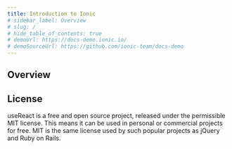 ```yaml
---
title: Introduction to Ionic
# sidebar_label: Overview
# slug: /
# hide_table_of_contents: true
# demoUrl: https://docs-demo.ionic.io/
# demoSourceUrl: https://github.com/ionic-team/docs-demo
---
```


<!--
import DocsCard from '@components/global/DocsCard';
import DocsCards from '@components/global/DocsCards'; -->

<!-- <intro-end /> -->

<!-- <DocsCards>
  <DocsCard header="Installation Guide" href="/intro/cli" icon="/icons/guide-installation-icon.svg" hoverIcon="/icons/guide-installation-icon-hover.svg">
    <p>Step-by-step guides to setting up your system and installing the framework.</p>
  </DocsCard>

<DocsCard
  header="UI Components"
  href="/components"
  icon="/icons/guide-components-icon.svg"
  hoverIcon="/icons/guide-components-icon-hover.svg"
>
  <p>Dive into Ionic beautifully designed UI component library.</p>
</DocsCard>


  <DocsCard header="Theming" href="/theming/basics" icon="/icons/guide-theming-icon.svg" hoverIcon="/icons/guide-theming-icon-hover.svg">
    <p>Learn to easily customize and modify your Ionic app's visual design to fit your brand.</p>
  </DocsCard>
</DocsCards> -->

## Overview

## License

useReact is a free and open source project, released under the permissible MIT license. This means it can be used in personal or commercial projects for free. MIT is the same license used by such popular projects as jQuery and Ruby on Rails.
